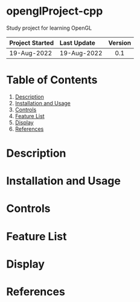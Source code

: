 # openglProject-cpp
 
Study project for learning OpenGL

| Project Started | Last Update | Version |
| :-------------- | :---------- | :-----: | 
| 19-Aug-2022     | 19-Aug-2022 | 0.1     |

# Table of Contents
1. [Description](#description)
2. [Installation and Usage](#installation-and-usage)
3. [Controls](#controls)
4. [Feature List](#feature-list)
5. [Display](#display)
6. [References](#references)

# Description

# Installation and Usage

# Controls

# Feature List

# Display

# References

